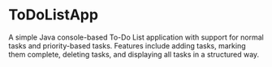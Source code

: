 # ToDoListApp
A simple Java console-based To-Do List application with support for normal tasks and priority-based tasks. Features include adding tasks, marking them complete, deleting tasks, and displaying all tasks in a structured way.
